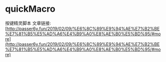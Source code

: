 # quickMacro
按键精灵脚本
文章链接:[http://passer6y.fun/2019/02/09/%E6%8C%89%E9%94%AE%E7%B2%BE%E7%81%B5%E5%AD%A6%E4%B9%A0%E8%AE%B0%E5%BD%95/#more](http://passer6y.fun/2019/02/09/%E6%8C%89%E9%94%AE%E7%B2%BE%E7%81%B5%E5%AD%A6%E4%B9%A0%E8%AE%B0%E5%BD%95/#more)
